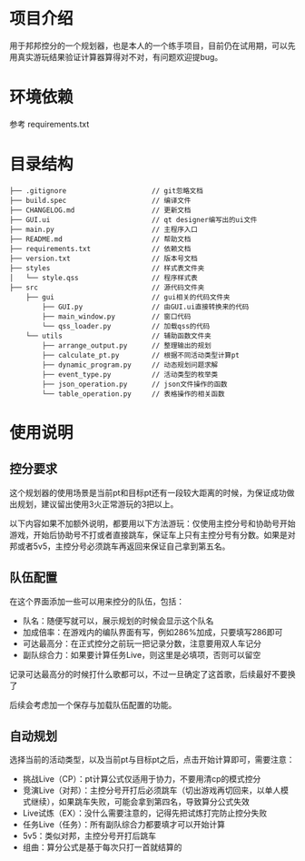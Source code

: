 # 项目介绍

用于邦邦控分的一个规划器，也是本人的一个练手项目，目前仍在试用期，可以先用真实游玩结果验证计算器算得对不对，有问题欢迎提bug。
 
# 环境依赖

参考 requirements.txt
 
# 目录结构
    ├── .gitignore                     // git忽略文档
    ├── build.spec                     // 编译文件
    ├── CHANGELOG.md                   // 更新文档
    ├── GUI.ui                         // qt designer编写出的ui文件
    ├── main.py                        // 主程序入口
    ├── README.md                      // 帮助文档
    ├── requirements.txt               // 依赖文档
    ├── version.txt                    // 版本号文档
    ├── styles                         // 样式表文件夹
    │   └── style.qss                  // 程序样式表
    ├── src                            // 源代码文件夹
        ├── gui                        // gui相关的代码文件夹
            ├── GUI.py                 // 由GUI.ui直接转换来的代码
            ├── main_window.py         // 窗口代码
            └── qss_loader.py          // 加载qss的代码
        └── utils                      // 辅助函数文件夹
            ├── arrange_output.py      // 整理输出的规划
            ├── calculate_pt.py        // 根据不同活动类型计算pt
            ├── dynamic_program.py     // 动态规划问题求解
            ├── event_type.py          // 活动类型的枚举类
            ├── json_operation.py      // json文件操作的函数
            └── table_operation.py     // 表格操作的相关函数
 
# 使用说明

## 控分要求

这个规划器的使用场景是当前pt和目标pt还有一段较大距离的时候，为保证成功做出规划，建议留出使用3火正常游玩的3把以上。

以下内容如果不加额外说明，都要用以下方法游玩：仅使用主控分号和协助号开始游戏，开始后协助号不打或者直接跳车，保证车上只有主控分号有分数。如果是对邦或者5v5，主控分号必须跳车再返回来保证自己拿到第五名。

## 队伍配置

在这个界面添加一些可以用来控分的队伍，包括：

- 队名：随便写就可以，展示规划的时候会显示这个队名
- 加成倍率：在游戏内的编队界面有写，例如286%加成，只要填写286即可
- 可达最高分：在正式控分之前玩一把记录分数，注意要用双人车记分
- 副队综合力：如果要计算任务Live，则这里是必填项，否则可以留空

记录可达最高分的时候打什么歌都可以，不过一旦确定了这首歌，后续最好不要换了

后续会考虑加一个保存与加载队伍配置的功能。

## 自动规划

选择当前的活动类型，以及当前pt与目标pt之后，点击开始计算即可，需要注意：

- 挑战Live（CP）：pt计算公式仅适用于协力，不要用清cp的模式控分
- 竞演Live（对邦）：主控分号开打后必须跳车（切出游戏再切回来，以单人模式继续），如果跳车失败，可能会拿到第四名，导致算分公式失效
- Live试炼（EX）：没什么需要注意的，记得先把试炼打完防止控分失败
- 任务Live（任务）：所有副队综合力都要填才可以开始计算
- 5v5：类似对邦，主控分号开打后跳车
- 组曲：算分公式是基于每次只打一首就结算的
